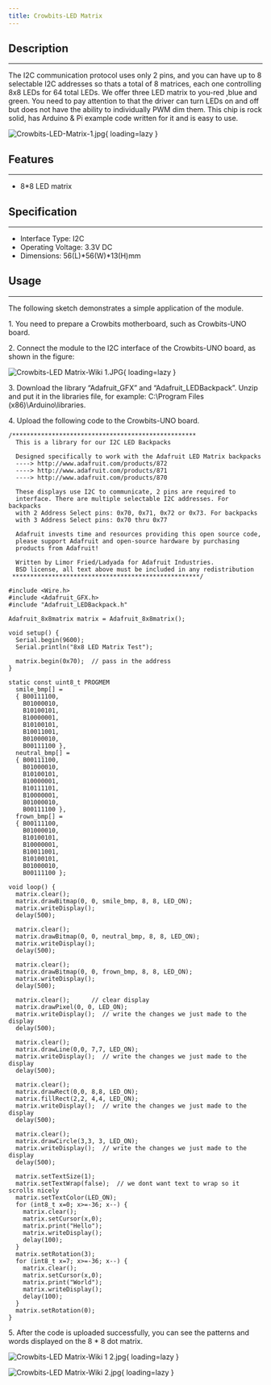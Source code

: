 ```yaml
---
title: Crowbits-LED Matrix
---
```


## Description
-----------

The I2C communication protocol uses only 2 pins, and you can have up to 8 selectable I2C addresses so thats a total of 8 matrices, each one controlling 8x8 LEDs for 64 total LEDs. We offer three LED matrix to you-red ,blue and green. You need to pay attention to that the driver can turn LEDs on and off but does not have the ability to individually PWM dim them. This chip is rock solid, has Arduino &amp; Pi example code written for it and is easy to use.

![Crowbits-LED-Matrix-1.jpg](https://wiki.elecrow.com/images/3/33/Crowbits-LED-Matrix-1.jpg){ loading=lazy }

## Features
--------

- 8\*8 LED matrix

## Specification
-------------

- Interface Type: I2C
- Operating Voltage: 3.3V DC
- Dimensions: 56(L)\*56(W)\*13(H)mm

## Usage
-----

The following sketch demonstrates a simple application of the module.

1\. You need to prepare a Crowbits motherboard, such as Crowbits-UNO board.

2\. Connect the module to the I2C interface of the Crowbits-UNO board, as shown in the figure:

![Crowbits-LED Matrix-Wiki 1.JPG](https://wiki.elecrow.com/images/thumb/2/24/Crowbits-LED_Matrix-Wiki_1.JPG/600px-Crowbits-LED_Matrix-Wiki_1.JPG){ loading=lazy }

3\. Download the library “Adafruit\_GFX” and “Adafruit\_LEDBackpack”. Unzip and put it in the libraries file, for example: C:\\Program Files (x86)\\Arduino\\libraries.

4\. Upload the following code to the Crowbits-UNO board.

```
/*************************************************** 
  This is a library for our I2C LED Backpacks

  Designed specifically to work with the Adafruit LED Matrix backpacks 
  ----> http://www.adafruit.com/products/872
  ----> http://www.adafruit.com/products/871
  ----> http://www.adafruit.com/products/870

  These displays use I2C to communicate, 2 pins are required to 
  interface. There are multiple selectable I2C addresses. For backpacks
  with 2 Address Select pins: 0x70, 0x71, 0x72 or 0x73. For backpacks
  with 3 Address Select pins: 0x70 thru 0x77

  Adafruit invests time and resources providing this open source code, 
  please support Adafruit and open-source hardware by purchasing 
  products from Adafruit!

  Written by Limor Fried/Ladyada for Adafruit Industries.  
  BSD license, all text above must be included in any redistribution
 ****************************************************/

#include <Wire.h>
#include <Adafruit_GFX.h>
#include "Adafruit_LEDBackpack.h"

Adafruit_8x8matrix matrix = Adafruit_8x8matrix();

void setup() {
  Serial.begin(9600);
  Serial.println("8x8 LED Matrix Test");
  
  matrix.begin(0x70);  // pass in the address
}

static const uint8_t PROGMEM
  smile_bmp[] =
  { B00111100,
    B01000010,
    B10100101,
    B10000001,
    B10100101,
    B10011001,
    B01000010,
    B00111100 },
  neutral_bmp[] =
  { B00111100,
    B01000010,
    B10100101,
    B10000001,
    B10111101,
    B10000001,
    B01000010,
    B00111100 },
  frown_bmp[] =
  { B00111100,
    B01000010,
    B10100101,
    B10000001,
    B10011001,
    B10100101,
    B01000010,
    B00111100 };

void loop() {
  matrix.clear();
  matrix.drawBitmap(0, 0, smile_bmp, 8, 8, LED_ON);
  matrix.writeDisplay();
  delay(500);

  matrix.clear();
  matrix.drawBitmap(0, 0, neutral_bmp, 8, 8, LED_ON);
  matrix.writeDisplay();
  delay(500);

  matrix.clear();
  matrix.drawBitmap(0, 0, frown_bmp, 8, 8, LED_ON);
  matrix.writeDisplay();
  delay(500);

  matrix.clear();      // clear display
  matrix.drawPixel(0, 0, LED_ON);  
  matrix.writeDisplay();  // write the changes we just made to the display
  delay(500);

  matrix.clear();
  matrix.drawLine(0,0, 7,7, LED_ON);
  matrix.writeDisplay();  // write the changes we just made to the display
  delay(500);

  matrix.clear();
  matrix.drawRect(0,0, 8,8, LED_ON);
  matrix.fillRect(2,2, 4,4, LED_ON);
  matrix.writeDisplay();  // write the changes we just made to the display
  delay(500);

  matrix.clear();
  matrix.drawCircle(3,3, 3, LED_ON);
  matrix.writeDisplay();  // write the changes we just made to the display
  delay(500);

  matrix.setTextSize(1);
  matrix.setTextWrap(false);  // we dont want text to wrap so it scrolls nicely
  matrix.setTextColor(LED_ON);
  for (int8_t x=0; x>=-36; x--) {
    matrix.clear();
    matrix.setCursor(x,0);
    matrix.print("Hello");
    matrix.writeDisplay();
    delay(100);
  }
  matrix.setRotation(3);
  for (int8_t x=7; x>=-36; x--) {
    matrix.clear();
    matrix.setCursor(x,0);
    matrix.print("World");
    matrix.writeDisplay();
    delay(100);
  }
  matrix.setRotation(0);
}
```

5\. After the code is uploaded successfully, you can see the patterns and words displayed on the 8 \* 8 dot matrix.

![Crowbits-LED Matrix-Wiki 1 2.jpg](https://wiki.elecrow.com/images/thumb/5/5d/Crowbits-LED_Matrix-Wiki_1_2.jpg/600px-Crowbits-LED_Matrix-Wiki_1_2.jpg){ loading=lazy }

![Crowbits-LED Matrix-Wiki 2.jpg](https://wiki.elecrow.com/images/thumb/6/68/Crowbits-LED_Matrix-Wiki_2.jpg/600px-Crowbits-LED_Matrix-Wiki_2.jpg){ loading=lazy }